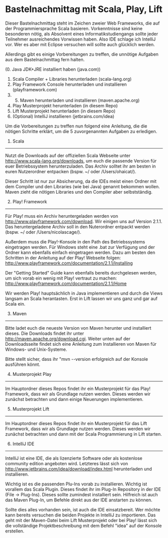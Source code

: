 Bastelnachmittag mit Scala, Play, Lift
======================================

Dieser Bastelnachmittag steht im Zeichen zweier Web Frameworks, die auf der Programmiersprache Scala basieren. Vorkenntnisse sind keine besonderen nötig, als Absolvent eines Informatikstudiengangs sollte jeder Teilnehmer ausreichendes Vorwissen haben.
Also IDE schlage ich IntelliJ vor. Wer es aber mit Eclipse versuchen will sollte auch glücklich werden.

Allerdings gibt es einige Vorbereitungen zu treffen, die unnötige Aufgaben aus dem Bastelnachmittag fern halten. 

(0. Java JDK+JRE installiert haben (java.com))
1. Scala Compiler + Libraries herunterladen (scala-lang.org)
2. Play Framework Console herunterladen und installieren (playframework.com)
3. 5. Maven herunterladen und installieren (maven.apache.org)
4. Play Musterprojekt herunterladen (in diesem Repo)
5. Lift Musterprojekt herunterladen (in diesem Repo)
6. (Optional) IntelliJ installieren (jetbrains.com/idea)


Um die Vorbereitungen zu treffen nun folgend eine Anleitung, die die nötigen Schritte erklärt, um die 5 zuvorgenannten Aufgaben zu erledigen.

1. Scala
--------

Nutzt die Downloads auf der offiziellen Scala Webseite unter http://www.scala-lang.org/downloads, um euch die passende Version für euer Betriebssystem herunterzuladen. Das Archiv solltet ihr am besten in euren Nutzerordner entpacken (bspw. ~/ oder /Users/ohaicat/).

Dieser Schritt ist nur zur Absicherung, da die IDEs meist einen Ordner mit dem Compiler und den Libraries (wie bei Java) genannt bekommen wollen. Maven zieht die nötigen Libraries und den Compiler aber selbstständig. 

2. Play! Framework
-----------------

Für Play! muss ein Archiv heruntergeladen werden von http://www.playframework.com/download. Wir einigen uns auf Version 2.1.1. Das heruntergeladene Archiv soll in den Nuterordner entpackt werden (bspw. ~/ oder /Users/nicolascage/). 

Außerdem muss die Play!-Konsole in den Path des Betriebssystems eingetragen werden. Für Windows steht eine .bat zur Verfügung und der Ordner kann ebenfalls einfach eingetragen werden. Dazu am besten den Schritten in der Anleitung auf der Play! Webseite folgen: http://www.playframework.com/documentation/2.1.1/Installing

Der "Getting Started" Guide kann ebenfalls bereits durchgelesen werden, um sich vorab ein wenig mit Play! vertraut zu machen: http://www.playframework.com/documentation/2.1.1/Home

Wir werden Play! hauptsächlich in Java implementieren und durch die Views langsam an Scala herantasten. Erst in Lift lassen wir uns ganz und gar auf Scala ein.

3. Maven
--------

Bitte ladet euch die neueste Version von Maven herunter und installiert dieses. Die Downloads findet ihr unter http://maven.apache.org/download.cgi. Weiter unten auf der Downloadsseite findet sich eine Anleitung zum Installieren von Maven für Windows- und Unix-Systeme. 

Bitte stellt sicher, dass ihr "mvn --version erfolgreich auf der Konsole ausführen könnt.

4. Musterprojekt Play
---------------------

Im Hauptordner dieses Repos findet ihr ein Musterprojekt für das Play! Framework, dass wir als Grundlage nutzen werden. Dieses werden wir zunächst betrachten und dann einige Neuerungen implementieren.

5. Musterprojekt Lift
---------------------

Im Hauptordner dieses Repos findet ihr ein Musterprojekt für das Lift Framework, dass wir als Grundlage nutzen werden. Dieses werden wir zunächst betrachten und dann mit der Scala Programmierung in Lift starten.

6. IntelliJ IDE
---------------

IntelliJ ist eine IDE, die als lizenzierte Software oder als kostenlose community edition angeboten wird. Letzteres lässt sich von http://www.jetbrains.com/idea/download/index.html herunterladen und installieren.

Wichtig ist es die passenden Plu-Ins vorab zu installieren. Wichtig ist vorallem das Scala Plugin. Dieses findet ihr im Plug-In Repository in der IDE (File -> Plug-Ins). Dieses sollte zumindest installiert sein. Hilfreich ist auch das Maven Plug-In, um Befehle direkt aus der IDE anstarten zu können.

Sollte dies alles vorhanden sein, ist auch die IDE einsatzbereit. Wer möchte kann bereits versuchen die beiden Projekte in IntelliJ zu importieren. Das geht mit der Maven-Datei beim Lift Musterprojekt oder bei Play! lässt sich die vollständige Projektbeschreibung mit dem Befehl "idea" auf der Konsole erstellen.

